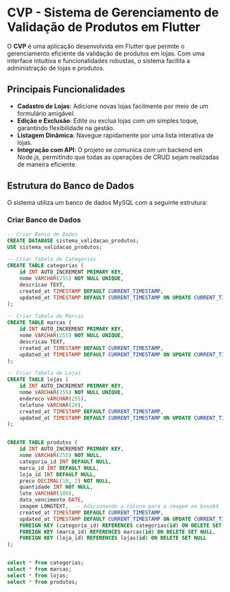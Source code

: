 # CVP - Sistema de Gerenciamento de Validação de Produtos em Flutter

O **CVP** é uma aplicação desenvolvida em Flutter que permite o gerenciamento eficiente da validação de produtos em lojas. Com uma interface intuitiva e funcionalidades robustas, o sistema facilita a administração de lojas e produtos.

## Principais Funcionalidades

- **Cadastro de Lojas**: Adicione novas lojas facilmente por meio de um formulário amigável.
- **Edição e Exclusão**: Edite ou exclua lojas com um simples toque, garantindo flexibilidade na gestão.
- **Listagem Dinâmica**: Navegue rapidamente por uma lista interativa de lojas.
- **Integração com API**: O projeto se comunica com um backend em Node.js, permitindo que todas as operações de CRUD sejam realizadas de maneira eficiente.

## Estrutura do Banco de Dados

O sistema utiliza um banco de dados MySQL com a seguinte estrutura:

### Criar Banco de Dados

```sql
-- Criar Banco de Dados
CREATE DATABASE sistema_validacao_produtos;
USE sistema_validacao_produtos;

-- Criar Tabela de Categorias
CREATE TABLE categorias (
    id INT AUTO_INCREMENT PRIMARY KEY,
    nome VARCHAR(255) NOT NULL UNIQUE,
    descricao TEXT,
    created_at TIMESTAMP DEFAULT CURRENT_TIMESTAMP,
    updated_at TIMESTAMP DEFAULT CURRENT_TIMESTAMP ON UPDATE CURRENT_TIMESTAMP
);

-- Criar Tabela de Marcas
CREATE TABLE marcas (
    id INT AUTO_INCREMENT PRIMARY KEY,
    nome VARCHAR(255) NOT NULL UNIQUE,
    descricao TEXT,
    created_at TIMESTAMP DEFAULT CURRENT_TIMESTAMP,
    updated_at TIMESTAMP DEFAULT CURRENT_TIMESTAMP ON UPDATE CURRENT_TIMESTAMP
);

-- Criar Tabela de Lojas
CREATE TABLE lojas (
    id INT AUTO_INCREMENT PRIMARY KEY,
    nome VARCHAR(255) NOT NULL UNIQUE,
    endereco VARCHAR(255),
    telefone VARCHAR(20),
    created_at TIMESTAMP DEFAULT CURRENT_TIMESTAMP,
    updated_at TIMESTAMP DEFAULT CURRENT_TIMESTAMP ON UPDATE CURRENT_TIMESTAMP
);


CREATE TABLE produtos (
    id INT AUTO_INCREMENT PRIMARY KEY,
    nome VARCHAR(255) NOT NULL,
    categoria_id INT DEFAULT NULL,
    marca_id INT DEFAULT NULL,
    loja_id INT DEFAULT NULL,
    preco DECIMAL(10, 2) NOT NULL,
    quantidade INT NOT NULL,
    lote VARCHAR(100),
    data_vencimento DATE,
    imagem LONGTEXT,  -- Adicionando a coluna para a imagem em base64
    created_at TIMESTAMP DEFAULT CURRENT_TIMESTAMP,
    updated_at TIMESTAMP DEFAULT CURRENT_TIMESTAMP ON UPDATE CURRENT_TIMESTAMP,
    FOREIGN KEY (categoria_id) REFERENCES categorias(id) ON DELETE SET NULL,
    FOREIGN KEY (marca_id) REFERENCES marcas(id) ON DELETE SET NULL,
    FOREIGN KEY (loja_id) REFERENCES lojas(id) ON DELETE SET NULL
);


select * from categorias;
select * from marcas;
select * from lojas;
select * from produtos;


```
